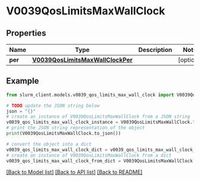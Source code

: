 # V0039QosLimitsMaxWallClock


## Properties

Name | Type | Description | Notes
------------ | ------------- | ------------- | -------------
**per** | [**V0039QosLimitsMaxWallClockPer**](V0039QosLimitsMaxWallClockPer.md) |  | [optional] 

## Example

```python
from slurm_client.models.v0039_qos_limits_max_wall_clock import V0039QosLimitsMaxWallClock

# TODO update the JSON string below
json = "{}"
# create an instance of V0039QosLimitsMaxWallClock from a JSON string
v0039_qos_limits_max_wall_clock_instance = V0039QosLimitsMaxWallClock.from_json(json)
# print the JSON string representation of the object
print(V0039QosLimitsMaxWallClock.to_json())

# convert the object into a dict
v0039_qos_limits_max_wall_clock_dict = v0039_qos_limits_max_wall_clock_instance.to_dict()
# create an instance of V0039QosLimitsMaxWallClock from a dict
v0039_qos_limits_max_wall_clock_from_dict = V0039QosLimitsMaxWallClock.from_dict(v0039_qos_limits_max_wall_clock_dict)
```
[[Back to Model list]](../README.md#documentation-for-models) [[Back to API list]](../README.md#documentation-for-api-endpoints) [[Back to README]](../README.md)



